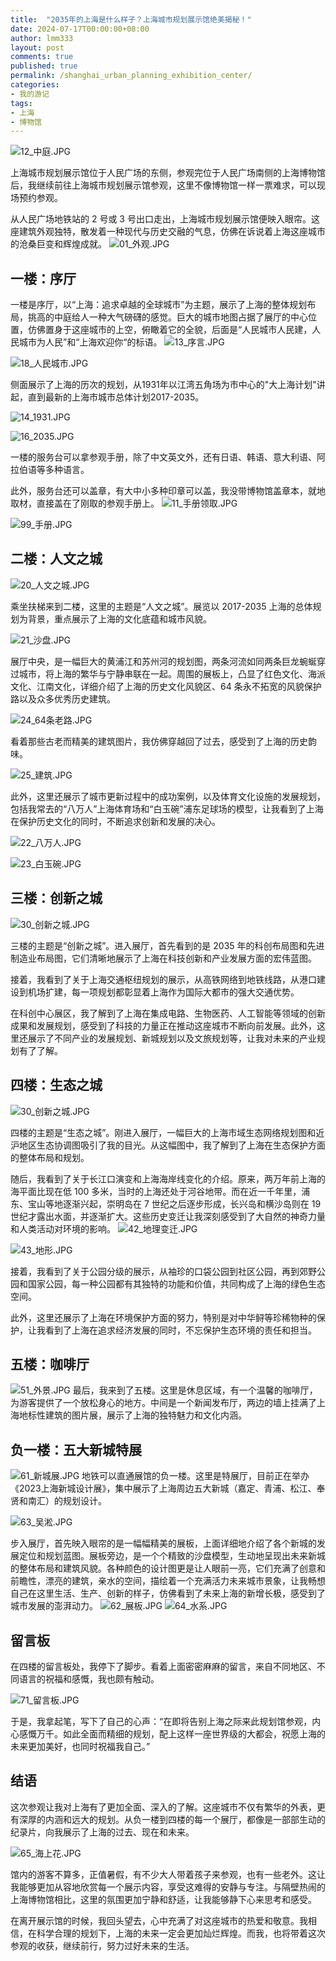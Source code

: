 ```yaml
---
title:  "2035年的上海是什么样子？上海城市规划展示馆绝美揭秘！"
date: 2024-07-17T00:00:00+08:00
author: lmm333
layout: post
comments: true
published: true
permalink: /shanghai_urban_planning_exhibition_center/
categories:
- 我的游记
tags:
- 上海
- 博物馆
---
```

![12_中庭.JPG](../images/2024/2024-07-17-shanghai_urban_planning_exhibition_center/12_中庭.JPG)

上海城市规划展示馆位于人民广场的东侧，参观完位于人民广场南侧的上海博物馆后，我继续前往上海城市规划展示馆参观，这里不像博物馆一样一票难求，可以现场预约参观。
<!--more-->
从人民广场地铁站的 2 号或 3 号出口走出，上海城市规划展示馆便映入眼帘。这座建筑外观独特，散发着一种现代与历史交融的气息，仿佛在诉说着上海这座城市的沧桑巨变和辉煌成就。
![01_外观.JPG](../images/2024/2024-07-17-shanghai_urban_planning_exhibition_center/01_外观.JPG)

## 一楼：序厅
一楼是序厅，以“上海：追求卓越的全球城市”为主题，展示了上海的整体规划布局，挑高的中庭给人一种大气磅礴的感觉。巨大的城市地图占据了展厅的中心位置，仿佛置身于这座城市的上空，俯瞰着它的全貌，后面是“人民城市人民建，人民城市为人民”和“上海欢迎你“的标语。
![13_序言.JPG](../images/2024/2024-07-17-shanghai_urban_planning_exhibition_center/13_序言.JPG)

![18_人民城市.JPG](../images/2024/2024-07-17-shanghai_urban_planning_exhibition_center/18_人民城市.JPG)


侧面展示了上海的历次的规划，从1931年以江湾五角场为市中心的"大上海计划"讲起，直到最新的上海市城市总体计划2017-2035。



![14_1931.JPG](../images/2024/2024-07-17-shanghai_urban_planning_exhibition_center/14_1931.JPG)

![16_2035.JPG](../images/2024/2024-07-17-shanghai_urban_planning_exhibition_center/16_2035.JPG)

一楼的服务台可以拿参观手册，除了中文英文外，还有日语、韩语、意大利语、阿拉伯语等多种语言。

此外，服务台还可以盖章，有大中小多种印章可以盖，我没带博物馆盖章本，就地取材，直接盖在了刚取的参观手册上。
![11_手册领取.JPG](../images/2024/2024-07-17-shanghai_urban_planning_exhibition_center/11_手册领取.JPG)

![99_手册.JPG](../images/2024/2024-07-17-shanghai_urban_planning_exhibition_center/99_手册.JPG)

## 二楼：人文之城
![20_人文之城.JPG](../images/2024/2024-07-17-shanghai_urban_planning_exhibition_center/20_人文之城.JPG)

乘坐扶梯来到二楼，这里的主题是“人文之城”。展览以 2017-2035 上海的总体规划为背景，重点展示了上海的文化底蕴和城市风貌。

![21_沙盘.JPG](../images/2024/2024-07-17-shanghai_urban_planning_exhibition_center/21_沙盘.JPG)

展厅中央，是一幅巨大的黄浦江和苏州河的规划图，两条河流如同两条巨龙蜿蜒穿过城市，将上海的繁华与宁静串联在一起。周围的展板上，凸显了红色文化、海派文化、江南文化，详细介绍了上海的历史文化风貌区、64 条永不拓宽的风貌保护路以及众多优秀历史建筑。

![24_64条老路.JPG](../images/2024/2024-07-17-shanghai_urban_planning_exhibition_center/24_64条老路.JPG)

看着那些古老而精美的建筑图片，我仿佛穿越回了过去，感受到了上海的历史韵味。

![25_建筑.JPG](../images/2024/2024-07-17-shanghai_urban_planning_exhibition_center/25_建筑.JPG)

此外，这里还展示了城市更新过程中的成功案例，以及体育文化设施的发展规划，包括我常去的“八万人”上海体育场和“白玉碗”浦东足球场的模型，让我看到了上海在保护历史文化的同时，不断追求创新和发展的决心。

![22_八万人.JPG](../images/2024/2024-07-17-shanghai_urban_planning_exhibition_center/22_八万人.JPG)

![23_白玉碗.JPG](../images/2024/2024-07-17-shanghai_urban_planning_exhibition_center/23_白玉碗.JPG)

## 三楼：创新之城
![30_创新之城.JPG](../images/2024/2024-07-17-shanghai_urban_planning_exhibition_center/30_创新之城.JPG)

三楼的主题是“创新之城”。进入展厅，首先看到的是 2035 年的科创布局图和先进制造业布局图，它们清晰地展示了上海在科技创新和产业发展方面的宏伟蓝图。

接着，我看到了关于上海交通枢纽规划的展示，从高铁网络到地铁线路，从港口建设到机场扩建，每一项规划都彰显着上海作为国际大都市的强大交通优势。

在科创中心展区，我了解到了上海在集成电路、生物医药、人工智能等领域的创新成果和发展规划，感受到了科技的力量正在推动这座城市不断向前发展。此外，这里还展示了不同产业的发展规划、新城规划以及文旅规划等，让我对未来的产业规划有了了解。

## 四楼：生态之城
![30_创新之城.JPG](../images/2024/2024-07-17-shanghai_urban_planning_exhibition_center/30_创新之城.JPG)

四楼的主题是“生态之城”。刚进入展厅，一幅巨大的上海市域生态网络规划图和近沪地区生态协调图吸引了我的目光。从这幅图中，我了解到了上海在生态保护方面的整体布局和规划。

随后，我看到了关于长江口演变和上海海岸线变化的介绍。原来，两万年前上海的海平面比现在低 100 多米，当时的上海还处于河谷地带。而在近一千年里，浦东、宝山等地逐渐兴起，崇明岛在 7 世纪之后逐步形成，长兴岛和横沙岛则在 19 世纪才露出水面，并逐渐扩大。这些历史变迁让我深刻感受到了大自然的神奇力量和人类活动对环境的影响。
![42_地理变迁.JPG](../images/2024/2024-07-17-shanghai_urban_planning_exhibition_center/42_地理变迁.JPG)

![43_地形.JPG](../images/2024/2024-07-17-shanghai_urban_planning_exhibition_center/43_地形.JPG)

接着，我看到了关于公园分级的展示，从袖珍的口袋公园到社区公园，再到郊野公园和国家公园，每一种公园都有其独特的功能和价值，共同构成了上海的绿色生态空间。

此外，这里还展示了上海在环境保护方面的努力，特别是对中华鲟等珍稀物种的保护，让我看到了上海在追求经济发展的同时，不忘保护生态环境的责任和担当。


## 五楼：咖啡厅
![51_外景.JPG](../images/2024/2024-07-17-shanghai_urban_planning_exhibition_center/51_外景.JPG)
最后，我来到了五楼。这里是休息区域，有一个温馨的咖啡厅，为游客提供了一个放松身心的地方。中间是一个新闻发布厅，两边的墙上挂满了上海地标性建筑的图片展，展示了上海的独特魅力和文化内涵。

## 负一楼：五大新城特展
![61_新城展.JPG](../images/2024/2024-07-17-shanghai_urban_planning_exhibition_center/61_新城展.JPG)
地铁可以直通展馆的负一楼。这里是特展厅，目前正在举办《2023上海新城设计展》，集中展示了上海周边五大新城（嘉定、青浦、松江、奉贤和南汇）的规划设计。

![63_吴淞.JPG](../images/2024/2024-07-17-shanghai_urban_planning_exhibition_center/63_吴淞.JPG)

步入展厅，首先映入眼帘的是一幅幅精美的展板，上面详细地介绍了各个新城的发展定位和规划蓝图。展板旁边，是一个个精致的沙盘模型，生动地呈现出未来新城的整体布局和建筑风貌。各种颜色的设计图更是让人眼前一亮，它们充满了创意和前瞻性，漂亮的建筑，亲水的空间，描绘着一个充满活力未来城市景象，让我畅想自己在这里生活、生产、创新的样子，仿佛看到了未来上海的新增长极，感受到了城市发展的澎湃动力。
![62_展板.JPG](../images/2024/2024-07-17-shanghai_urban_planning_exhibition_center/62_展板.JPG)
![64_水系.JPG](../images/2024/2024-07-17-shanghai_urban_planning_exhibition_center/64_水系.JPG)

## 留言板
在四楼的留言板处，我停下了脚步。看着上面密密麻麻的留言，来自不同地区、不同语言的祝福和感慨，我也颇有触动。

![71_留言板.JPG](../images/2024/2024-07-17-shanghai_urban_planning_exhibition_center/71_留言板.JPG)

于是，我拿起笔，写下了自己的心声：“在即将告别上海之际来此规划馆参观，内心感慨万千。如此全面而精细的规划，配上这样一座世界级的大都会，祝愿上海的未来更加美好，也同时祝福我自己。”

## 结语
这次参观让我对上海有了更加全面、深入的了解。这座城市不仅有繁华的外表，更有深厚的内涵和远大的规划。从负一楼到四楼的每一个展厅，都像是一部部生动的纪录片，向我展示了上海的过去、现在和未来。

![65_海上花.JPG](../images/2024/2024-07-17-shanghai_urban_planning_exhibition_center/65_海上花.JPG)

馆内的游客不算多，正值暑假，有不少大人带着孩子来参观，也有一些老外。这让我能够更加从容地欣赏每一个展示内容，享受这难得的安静与专注。与隔壁热闹的上海博物馆相比，这里的氛围更加宁静和舒适，让我能够静下心来思考和感受。

在离开展示馆的时候，我回头望去，心中充满了对这座城市的热爱和敬意。我相信，在科学合理的规划下，上海的未来一定会更加灿烂辉煌。而我，也将带着这次参观的收获，继续前行，努力过好未来的生活。